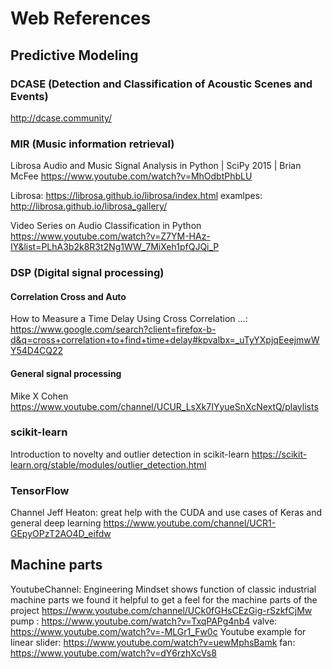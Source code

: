 # Web References

## Predictive Modeling

### DCASE (Detection and Classification of Acoustic Scenes and Events)
http://dcase.community/

### MIR (Music information retrieval)
Librosa Audio and Music Signal Analysis in Python | SciPy 2015 | Brian McFee
https://www.youtube.com/watch?v=MhOdbtPhbLU

Librosa:
https://librosa.github.io/librosa/index.html
examlpes:
http://librosa.github.io/librosa_gallery/

Video Series on Audio Classification in Python
https://www.youtube.com/watch?v=Z7YM-HAz-IY&list=PLhA3b2k8R3t2Ng1WW_7MiXeh1pfQJQi_P
### DSP (Digital signal processing)

#### Correlation Cross and Auto
How to Measure a Time Delay Using Cross Correlation ...:
https://www.google.com/search?client=firefox-b-d&q=cross+correlation+to+find+time+delay#kpvalbx=_uTyYXpjqEeejmwWY54D4CQ22


#### General signal processing
Mike X Cohen
https://www.youtube.com/channel/UCUR_LsXk7IYyueSnXcNextQ/playlists

### scikit-learn
Introduction to novelty and outlier detection in scikit-learn
https://scikit-learn.org/stable/modules/outlier_detection.html

### TensorFlow
Channel Jeff Heaton:
great help with the CUDA and use cases of Keras and general deep learning
https://www.youtube.com/channel/UCR1-GEpyOPzT2AO4D_eifdw

## Machine parts
YoutubeChannel: Engineering Mindset shows function of classic industrial machine parts we found it helpful to get a feel for the machine parts of the project
https://www.youtube.com/channel/UCk0fGHsCEzGig-rSzkfCjMw
pump : https://www.youtube.com/watch?v=TxqPAPg4nb4
valve: https://www.youtube.com/watch?v=-MLGr1_Fw0c
Youtube example for linear slider: https://www.youtube.com/watch?v=uewMphsBamk
fan: https://www.youtube.com/watch?v=dY6rzhXcVs8




